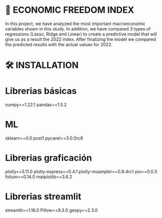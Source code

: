 # 💱 ECONOMIC FREEDOM INDEX
In this project, we have analyzed the most important macroeconomic variables shown in this study. In addition, we have compared 3 types of regressions (Lasso, Ridge and Linear) to create a predictive model that will give us as a result the 2022 index. After finalizing the model we compared the predicted results with the actual values for 2022.

# 🛠 INSTALLATION

# Librerias básicas
numpy==1.22.1
pandas==1.5.2

# ML
sklearn==0.0.post1
pycaret==3.0.0rc8

# Librerias graficación 
plotly==5.11.0
plotly-express==0.4.1
plotly-resampler==0.8.4rc1
pio==0.0.3
folium==0.14.0
matplotlib==3.6.2

# Librerias streamlit
streamlit==1.16.0
Pillow==9.3.0
geopy==2.3.0

